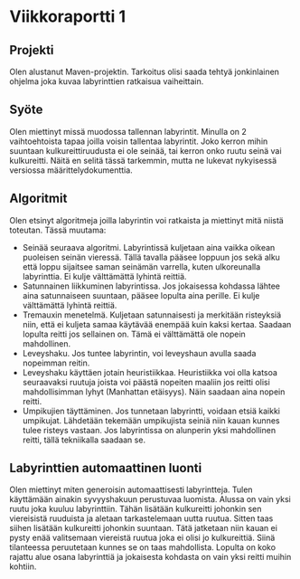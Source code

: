 # Viikkoraportti 1

## Projekti
Olen alustanut Maven-projektin. Tarkoitus olisi saada tehtyä jonkinlainen ohjelma joka kuvaa labyrinttien ratkaisua vaiheittain.

## Syöte
Olen miettinyt missä muodossa tallennan labyrintit. Minulla on 2 vaihtoehtoista tapaa joilla voisin tallentaa labyrintit. Joko kerron mihin suuntaan kulkureittiruudusta ei ole seinää, tai kerron onko ruutu seinä vai kulkureitti. Näitä en selitä tässä tarkemmin, mutta ne lukevat nykyisessä versiossa määrittelydokumenttia.

## Algoritmit
Olen etsinyt algoritmeja joilla labyrintin voi ratkaista ja miettinyt mitä niistä toteutan. Tässä muutama:
 - Seinää seuraava algoritmi. Labyrintissä kuljetaan aina vaikka oikean puoleisen seinän vieressä. Tällä tavalla pääsee loppuun jos sekä alku että loppu sijaitsee saman seinämän varrella, kuten ulkoreunalla labyrinttia. Ei kulje välttämättä lyhintä reittiä.
 - Satunnainen liikkuminen labyrintissa. Jos jokaisessa kohdassa lähtee aina satunnaiseen suuntaan, pääsee lopulta aina perille. Ei kulje välttämättä lyhintä reittiä.
 - Tremauxin menetelmä. Kuljetaan satunnaisesti ja merkitään risteyksiä niin, että ei kuljeta samaa käytävää enempää kuin kaksi kertaa. Saadaan lopulta reitti jos sellainen on. Tämä ei välttämättä ole nopein mahdollinen.
 - Leveyshaku. Jos tuntee labyrintin, voi leveyshaun avulla saada nopeimman reitin.
 - Leveyshaku käyttäen jotain heuristiikkaa. Heuristiikka voi olla katsoa seuraavaksi ruutuja joista voi päästä nopeiten maaliin jos reitti olisi mahdollisimman lyhyt (Manhattan etäisyys). Näin saadaan aina nopein reitti.
 - Umpikujien täyttäminen. Jos tunnetaan labyrintti, voidaan etsiä kaikki umpikujat. Lähdetään tekemään umpikujista seiniä niin kauan kunnes tulee risteys vastaan. Jos labyrintissa on alunperin yksi mahdollinen reitti, tällä tekniikalla saadaan se.

## Labyrinttien automaattinen luonti
Olen miettinyt miten generoisin automaattisesti labyrintteja. Tulen käyttämään ainakin syvyyshakuun perustuvaa luomista. Alussa on vain yksi ruutu joka kuuluu labyrinttiin. Tähän lisätään kulkureitti johonkin sen viereisistä ruuduista ja aletaan tarkastelemaan uutta ruutua. Sitten taas siihen lisätään kulkureitti johonkin suuntaan. Tätä jatketaan niin kauan ei pysty enää valitsemaan viereistä ruutua joka ei olisi jo kulkureittiä. Siinä tilanteessa peruutetaan kunnes se on taas mahdollista. Lopulta on koko rajattu alue osana labyrinttiä ja jokaisesta kohdasta on vain yksi reitti muihin kohtiin.


